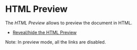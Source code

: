 
# HTML Preview

The _HTML Preview_ allows to preview the document in HTML. 

- [Reveal/hide the HTML Preview](#revealHideHtmlPreview)

Note: In preview mode, all the links are disabled.  